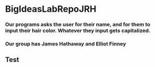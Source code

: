 # BigIdeasLabRepoJRH
### Our programs asks the user for their name, and for them to input their hair color. Whatever they input gets capitalized.
### Our group has James Hathaway and Elliot Finney

## Test
